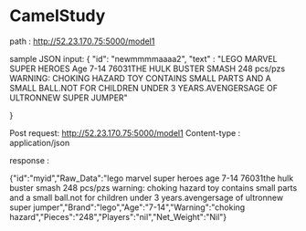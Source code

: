 # CamelStudy

path : http://52.23.170.75:5000/model1

sample JSON input: 
{
    "id": "newmmmmaaaa2",
    "text" : "LEGO MARVEL SUPER HEROES Age 7-14 76031THE HULK BUSTER SMASH 248 pcs/pzs WARNING: CHOKING HAZARD TOY CONTAINS SMALL PARTS AND A SMALL BALL.NOT FOR CHILDREN UNDER 3 YEARS.AVENGERSAGE OF ULTRONNEW SUPER JUMPER"
    
}


Post 
request:
 http://52.23.170.75:5000/model1
 Content-type : application/json
 
response : 

{"id":"myid","Raw_Data":"lego marvel super heroes age 7-14 76031the hulk buster smash 248 pcs\/pzs warning: choking hazard toy contains small parts and a small ball.not for children under 3 years.avengersage of ultronnew super jumper","Brand":"lego","Age":"7-14","Warning":"choking hazard","Pieces":"248","Players":"nil","Net_Weight":"Nil"}


